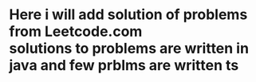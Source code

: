 <h1>Here i will add solution of problems from Leetcode.com<br>solutions to problems are written in java and few prblms are written ts</h1>
